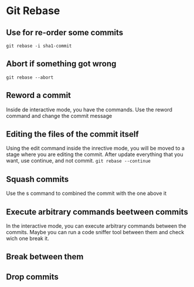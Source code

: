 # Git Rebase

## Use for re-order some commits
```git rebase -i sha1-commit```

## Abort if something got wrong
```git rebase --abort```

## Reword a commit
Inside de interactive mode, you have the commands.
Use the reword command and change the commit message

## Editing the files of the commit itself
Using the edit command inside the inrective mode, you will be moved to a stage where you are editing the commit.
After update everything that you want, use continue, and not commit.
```git rebase --continue```

## Squash commits
Use the s command to combined the commit with the one above it

## Execute arbitrary commands beetween commits
In the interactive mode, you can execute arbitrary commands between the commits.
Maybe you can run a code sniffer tool between them and check wich one break it.

## Break between them

## Drop commits



